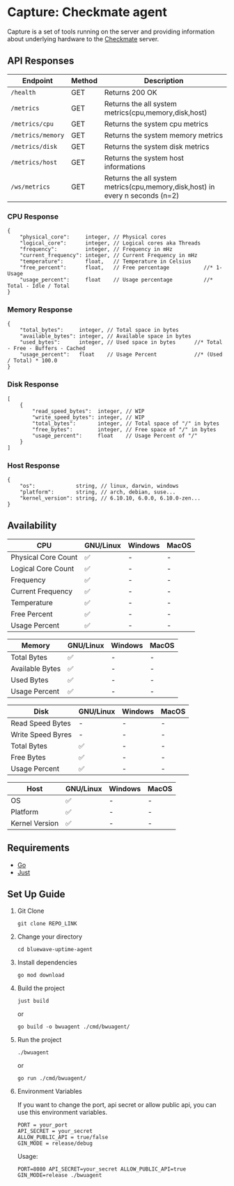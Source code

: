 # Capture: Checkmate agent

Capture is a set of tools running on the server and providing information about underlying hardware to the [Checkmate](https://github.com/bluewave-labs/checkmate) server.

## API Responses

| Endpoint          | Method | Description                                                                   |
|-------------------|--------|-------------------------------------------------------------------------------|
| `/health`         | GET    | Returns 200 OK                                                                |
| `/metrics`        | GET    | Returns the all system metrics(cpu,memory,disk,host)                          |
| `/metrics/cpu`    | GET    | Returns the system cpu metrics                                                |
| `/metrics/memory` | GET    | Returns the system memory metrics                                             |
| `/metrics/disk`   | GET    | Returns the system disk metrics                                               |
| `/metrics/host`   | GET    | Returns the system host informations                                          |
| `/ws/metrics`     | GET    | Returns the all system metrics(cpu,memory,disk,host) in every n seconds (n=2) |

### CPU Response

```jsonc
{
    "physical_core":     integer, // Physical cores
    "logical_core":      integer, // Logical cores aka Threads
    "frequency":         integer, // Frequency in mHz
    "current_frequency": integer, // Current Frequency in mHz
    "temperature":       float,   // Temperature in Celsius     
    "free_percent":      float,   // Free percentage           //* 1- Usage
    "usage_percent":     float    // Usage percentage          //* Total - Idle / Total
}
```

### Memory Response

```jsonc
{
    "total_bytes":     integer, // Total space in bytes
    "available_bytes": integer, // Available space in bytes
    "used_bytes":      integer, // Used space in bytes      //* Total - Free - Buffers - Cached
    "usage_percent":   float    // Usage Percent            //* (Used / Total) * 100.0
}
```

### Disk Response

```jsonc
[
    {
        "read_speed_bytes":  integer, // WIP
        "write_speed_bytes": integer, // WIP
        "total_bytes":       integer, // Total space of "/" in bytes
        "free_bytes":        integer, // Free space of "/" in bytes
        "usage_percent":     float    // Usage Percent of "/"
    }
]
```

### Host Response

```jsonc
{
    "os":             string, // linux, darwin, windows
    "platform":       string, // arch, debian, suse...
    "kernel_version": string, // 6.10.10, 6.0.0, 6.10.0-zen...
}
```

## Availability

| CPU                 | GNU/Linux | Windows | MacOS     |
| --------------------|-----------|---------|-----------|
| Physical Core Count | ✅        | -       | -         |
| Logical Core Count  | ✅        | -       | -         |
| Frequency           | ✅        | -       | -         |
| Current Frequency   | ✅        | -       | -         |
| Temperature         | ✅        | -       | -         |
| Free Percent        | ✅        | -       | -         |
| Usage Percent       | ✅        | -       | -         |

| Memory          | GNU/Linux | Windows | MacOS     |
| ----------------|-----------|---------|-----------|
| Total Bytes     | ✅        | -       | -         |
| Available Bytes | ✅        | -       | -         |
| Used Bytes      | ✅        | -       | -         |
| Usage Percent   | ✅        | -       | -         |

| Disk               | GNU/Linux | Windows | MacOS     |
| -------------------|-----------|---------|-----------|
| Read Speed  Bytes  | -         | -       | -         |
| Write Speed Byres  | -         | -       | -         |
| Total Bytes        | ✅        | -       | -         |
| Free Bytes         | ✅        | -       | -         |
| Usage Percent      | ✅        | -       | -         |

| Host           | GNU/Linux | Windows | MacOS     |
| ---------------|-----------|---------|-----------|
| OS             | ✅        | -       | -         |
| Platform       | ✅        | -       | -         |
| Kernel Version | ✅        | -       | -         |

## Requirements

- [Go](https://go.dev/dl/)
- [Just](https://github.com/casey/just)

## Set Up Guide

1. Git Clone

    ```shell
    git clone REPO_LINK
    ```

2. Change your directory

    ```shell
    cd bluewave-uptime-agent
    ```

3. Install dependencies

    ```shell
    go mod download
    ```

4. Build the project

    ```shell
    just build
    ```

    or

    ```shell
    go build -o bwuagent ./cmd/bwuagent/
    ```

5. Run the project

    ```shell
    ./bwuagent
    ```

    or

    ```shell
    go run ./cmd/bwuagent/
    ```

6. Environment Variables

    If you want to change the port, api secret or allow public api, you can use this environment variables.

    ```shell
    PORT = your_port
    API_SECRET = your_secret
    ALLOW_PUBLIC_API = true/false
    GIN_MODE = release/debug
    ```

    Usage:

    ```shell
    PORT=8080 API_SECRET=your_secret ALLOW_PUBLIC_API=true GIN_MODE=release ./bwuagent
    ```
